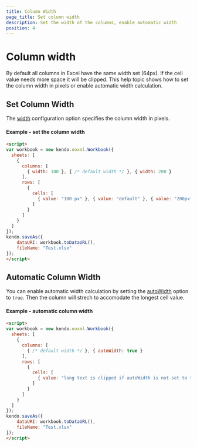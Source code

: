 ```yaml
---
title: Column Width
page_title: Set column width
description: Set the width of the columns, enable automatic width
position: 4
---
```


# Column width

By default all columns in Excel have the same width set (64px). If the cell value needs more space it will be clipped. This help topic shows how to set the column width in pixels or enable automatic width calculation.

## Set Column Width

The [width](/api/javascript/ooxml/workbook#configuration-sheets.columns.width) configuration option specifies the column width in pixels.

#### Example - set the column width

```html
<script>
var workbook = new kendo.ooxml.Workbook({
  sheets: [
    {
      columns: [
        { width: 100 }, { /* default width */ }, { width: 200 }
      ],
      rows: [
        {
          cells: [
            { value: "100 px" }, { value: "default" }, { value: "200px" }
          ]
        }
      ]
    }
  ]
});
kendo.saveAs({
    dataURI: workbook.toDataURL(),
    fileName: "Test.xlsx"
});
</script>
```

## Automatic Column Width

You can enable automatic width calculation by setting the [autoWidth](/api/javascript/ooxml/workbook#configuration-sheets.columns.autoWidth) option to `true`.
Then the column will strech to accomodate the longest cell value.

#### Example - automatic column width

```html
<script>
var workbook = new kendo.ooxml.Workbook({
  sheets: [
    {
      columns: [
        { /* default width */ }, { autoWidth: true }
      ],
      rows: [
        {
          cells: [
            { value: "long text is clipped if autoWidth is not set to true" }, { value: "long text fits when autoWidth is set to true" }
          ]
        }
      ]
    }
  ]
});
kendo.saveAs({
    dataURI: workbook.toDataURL(),
    fileName: "Test.xlsx"
});
</script>
```
